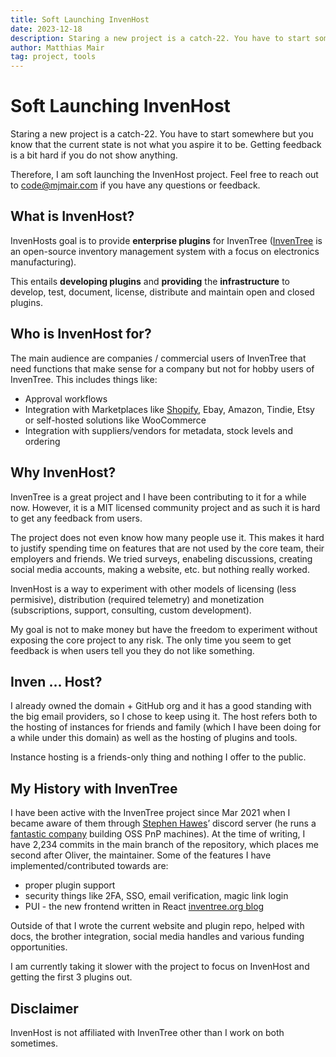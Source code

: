 ```yaml
---
title: Soft Launching InvenHost
date: 2023-12-18
description: Staring a new project is a catch-22. You have to start somewhere.
author: Matthias Mair
tag: project, tools
---
```


# Soft Launching InvenHost

Staring a new project is a catch-22. You have to start somewhere but you know that the current state is not what you aspire it to be. Getting feedback is a bit hard if you do not show anything.

Therefore, I am soft launching the InvenHost project. Feel free to reach out to code@mjmair.com if you have any questions or feedback.

## What is InvenHost?

InvenHosts goal is to provide **enterprise plugins** for InvenTree ([InvenTree](https://inventree.org/) is an open-source inventory management system with a focus on electronics manufacturing).

This entails **developing plugins** and **providing** the **infrastructure** to develop, test, document, license, distribute and maintain open and closed plugins.

## Who is InvenHost for?

The main audience are companies / commercial users of InvenTree that need functions that make sense for a company but not for hobby users of InvenTree. This includes things like:
- Approval workflows
- Integration with Marketplaces like [Shopify](https://github.com/matmair/inventree-shopify), Ebay, Amazon, Tindie, Etsy or self-hosted solutions like WooCommerce
- Integration with suppliers/vendors for metadata, stock levels and ordering

## Why InvenHost?

InvenTree is a great project and I have been contributing to it for a while now. However, it is a MIT licensed community project and as such it is hard to get any feedback from users.

The project does not even know how many people use it. This makes it hard to justify spending time on features that are not used by the core team, their employers and friends. We tried surveys, enabeling discussions, creating social media accounts, making a website, etc. but nothing really worked.

InvenHost is a way to experiment with other models of licensing (less permisive), distribution (required telemetry) and monetization (subscriptions, support, consulting, custom development).

My goal is not to make money but have the freedom to experiment without exposing the core project to any risk.
The only time you seem to get feedback is when users tell you they do not like something.

## Inven ... Host?

I already owned the domain + GitHub org and it has a good standing with the big email providers, so I chose to keep using it.
The host refers both to the hosting of instances for friends and family (which I have been doing for a while under this domain) as well as the hosting of plugins and tools.

Instance hosting is a friends-only thing and nothing I offer to the public.

## My History with InvenTree

I have been active with the InvenTree project since Mar 2021 when I became aware of them through [Stephen Hawes](https://stephenhawes.com/)’ discord server (he runs a [fantastic company](https://www.opulo.io/) building OSS PnP machines).
At the time of writing, I have 2,234 commits in the main branch of the repository, which places me second after Oliver, the maintainer.
Some of the features I have implemented/contributed towards are:
- proper plugin support
- security things like 2FA, SSO, email verification, magic link login
- PUI - the new frontend written in React [inventree.org blog](https://inventree.org/blog/2023/08/28/react)

Outside of that I wrote the current website and plugin repo, helped with docs, the brother integration, social media handles and various funding opportunities.

I am currently taking it slower with the project to focus on InvenHost and getting the first 3 plugins out.

## Disclaimer

InvenHost is not affiliated with InvenTree other than I work on both sometimes.

